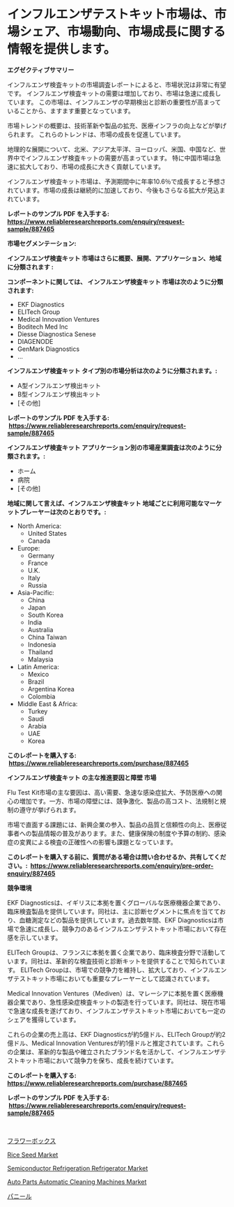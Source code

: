 <p><h1>インフルエンザテストキット市場は、市場シェア、市場動向、市場成長に関する情報を提供します。</h1></p><p><strong>エグゼクティブサマリー</strong></p>
<p><p>インフルエンザ検査キットの市場調査レポートによると、市場状況は非常に有望です。 インフルエンザ検査キットの需要は増加しており、市場は急速に成長しています。 この市場は、インフルエンザの早期検出と診断の重要性が高まっていることから、ますます重要となっています。</p><p>市場トレンドの概要は、技術革新や製品の拡充、医療インフラの向上などが挙げられます。 これらのトレンドは、市場の成長を促進しています。</p><p>地理的な展開について、北米、アジア太平洋、ヨーロッパ、米国、中国など、世界中でインフルエンザ検査キットの需要が高まっています。 特に中国市場は急速に拡大しており、市場の成長に大きく貢献しています。</p><p>インフルエンザ検査キット市場は、予測期間中に年率10.6％で成長すると予想されています。市場の成長は継続的に加速しており、今後もさらなる拡大が見込まれています。</p></p>
<p><strong>レポートのサンプル PDF を入手する: <a href="https://www.reliableresearchreports.com/enquiry/request-sample/887465">https://www.reliableresearchreports.com/enquiry/request-sample/887465</a></strong></p>
<p><strong>市場セグメンテーション:</strong></p>
<p><strong> インフルエンザ検査キット 市場はさらに概要、展開、アプリケーション、地域に分類されます :</strong></p>
<p><strong>コンポーネントに関しては、 インフルエンザ検査キット 市場は次のように分類されます: &nbsp;</strong></p>
<p><ul><li>EKF Diagnostics</li><li>ELITech Group</li><li>Medical Innovation Ventures</li><li>Boditech Med Inc</li><li>Diesse Diagnostica Senese</li><li>DIAGENODE</li><li>GenMark Diagnostics</li><li>...</li></ul></p>
<p><strong> インフルエンザ検査キット タイプ別の市場分析は次のように分類されます。:</strong></p>
<p><ul><li>A型インフルエンザ検出キット</li><li>B型インフルエンザ検出キット</li><li>[その他]</li></ul></p>
<p><strong>レポートのサンプル PDF を入手する: &nbsp;<a href="https://www.reliableresearchreports.com/enquiry/request-sample/887465">https://www.reliableresearchreports.com/enquiry/request-sample/887465</a></strong></p>
<p><strong> インフルエンザ検査キット アプリケーション別の市場産業調査は次のように分類されます。:</strong></p>
<p><ul><li>ホーム</li><li>病院</li><li>[その他]</li></ul></p>
<p><strong>地域に関して言えば、インフルエンザ検査キット 地域ごとに利用可能なマーケットプレーヤーは次のとおりです。:</strong></p>
<p><ul>
    <li>
        North America:
        <ul>
            <li>United States</li>
            <li>Canada</li>
        </ul>
    </li>
    <li>
        Europe:
        <ul>
            <li>Germany</li>
            <li>France</li>
            <li>U.K.</li>
            <li>Italy</li>
            <li>Russia</li>
        </ul>
    </li>
    <li>
        Asia-Pacific:
        <ul>
            <li>China</li>
            <li>Japan</li>
            <li>South Korea</li>
            <li>India</li>
            <li>Australia</li>
            <li>China Taiwan</li>
            <li>Indonesia</li>
            <li>Thailand</li>
            <li>Malaysia</li>
        </ul>
    </li>
    <li>
        Latin America:
        <ul>
            <li>Mexico</li>
            <li>Brazil</li>
            <li>Argentina Korea</li>
            <li>Colombia</li>
        </ul>
    </li>
    <li>
        Middle East & Africa:
        <ul>
            <li>Turkey</li>
            <li>Saudi</li>
            <li>Arabia</li>
            <li>UAE</li>
            <li>Korea</li>
        </ul>
    </li>
    </ul></p>
<p><strong>このレポートを購入する: &nbsp;<a href="https://www.reliableresearchreports.com/purchase/887465">https://www.reliableresearchreports.com/purchase/887465</a></strong></p>
<p><strong>インフルエンザ検査キット の主な推進要因と障壁 市場</strong></p>
<p><p>Flu Test Kit市場の主な要因は、高い需要、急速な感染症拡大、予防医療への関心の増加です。一方、市場の障壁には、競争激化、製品の高コスト、法規制と規制の遵守が挙げられます。</p><p>市場で直面する課題には、新興企業の参入、製品の品質と信頼性の向上、医療従事者への製品情報の普及があります。また、健康保険の制度や予算の制約、感染症の変異による検査の正確性への影響も課題となっています。</p></p>
<p><strong>このレポートを購入する前に、質問がある場合は問い合わせるか、共有してください。:&nbsp; <a href="https://www.reliableresearchreports.com/enquiry/pre-order-enquiry/887465">https://www.reliableresearchreports.com/enquiry/pre-order-enquiry/887465</a></strong></p>
<p><strong>競争環境</strong></p>
<p><p>EKF Diagnosticsは、イギリスに本拠を置くグローバルな医療機器企業であり、臨床検査製品を提供しています。同社は、主に診断セグメントに焦点を当てており、血糖測定などの製品を提供しています。過去数年間、EKF Diagnosticsは市場で急速に成長し、競争力のあるインフルエンザテストキット市場において存在感を示しています。</p><p>ELITech Groupは、フランスに本拠を置く企業であり、臨床検査分野で活動しています。同社は、革新的な検査技術と診断キットを提供することで知られています。 ELITech Groupは、市場での競争力を維持し、拡大しており、インフルエンザテストキット市場においても重要なプレーヤーとして認識されています。</p><p>Medical Innovation Ventures（Mediven）は、マレーシアに本拠を置く医療機器企業であり、急性感染症検査キットの製造を行っています。同社は、現在市場で急速な成長を遂げており、インフルエンザテストキット市場においても一定のシェアを獲得しています。</p><p>これらの企業の売上高は、EKF Diagnosticsが約5億ドル、ELITech Groupが約2億ドル、Medical Innovation Venturesが約1億ドルと推定されています。これらの企業は、革新的な製品や確立されたブランド名を活かして、インフルエンザテストキット市場において競争力を保ち、成長を続けています。</p></p>
<p><strong>このレポートを購入する: &nbsp; <a href="https://www.reliableresearchreports.com/purchase/887465">https://www.reliableresearchreports.com/purchase/887465</a></strong></p>
<p><strong>レポートのサンプル PDF を入手する: &nbsp;<a href="https://www.reliableresearchreports.com/enquiry/request-sample/887465">https://www.reliableresearchreports.com/enquiry/request-sample/887465</a></strong><strong></strong></p>
<p>&nbsp;</p>
<p><p><a href="https://github.com/sghwr779811674/Market-Research-Report-List-1/blob/main/4421878187351.md">フラワーボックス</a></p><p><a href="https://github.com/lbird53714/Market-Research-Report-List-3/blob/main/rice-seed-market.md">Rice Seed Market</a></p><p><a href="https://issuu.com/reportprime-2/docs/semiconductor-refrigeration-refrigerator-market-si">Semiconductor Refrigeration Refrigerator Market</a></p><p><a href="https://issuu.com/reportprime-2/docs/auto-parts-automatic-cleaning-machines-market-size">Auto Parts Automatic Cleaning Machines Market</a></p><p><a href="https://medium.com/@kayceeboehm2023/%E3%83%91%E3%83%8B%E3%83%BC%E3%83%AB%E5%B8%82%E5%A0%B4-%E7%AB%B6%E4%BA%89%E5%88%86%E6%9E%90-%E5%B8%82%E5%A0%B4%E5%8B%95%E5%90%91-2031%E5%B9%B4%E3%81%BE%E3%81%A7%E3%81%AE%E4%BA%88%E6%B8%AC-fce06eb72ba3">パニール</a></p></p>